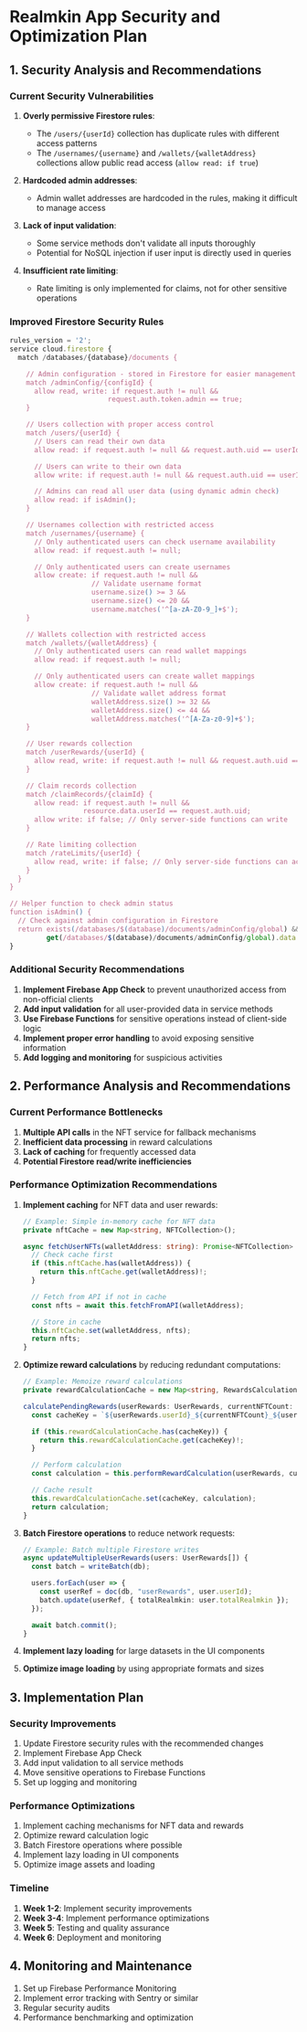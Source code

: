 # Realmkin App Security and Optimization Plan

## 1. Security Analysis and Recommendations

### Current Security Vulnerabilities

1. **Overly permissive Firestore rules**:
   - The `/users/{userId}` collection has duplicate rules with different access patterns
   - The `/usernames/{username}` and `/wallets/{walletAddress}` collections allow public read access (`allow read: if true`)

2. **Hardcoded admin addresses**:
   - Admin wallet addresses are hardcoded in the rules, making it difficult to manage access

3. **Lack of input validation**:
   - Some service methods don't validate all inputs thoroughly
   - Potential for NoSQL injection if user input is directly used in queries

4. **Insufficient rate limiting**:
   - Rate limiting is only implemented for claims, not for other sensitive operations

### Improved Firestore Security Rules

```javascript
rules_version = '2';
service cloud.firestore {
  match /databases/{database}/documents {

    // Admin configuration - stored in Firestore for easier management
    match /adminConfig/{configId} {
      allow read, write: if request.auth != null &&
                        request.auth.token.admin == true;
    }

    // Users collection with proper access control
    match /users/{userId} {
      // Users can read their own data
      allow read: if request.auth != null && request.auth.uid == userId;

      // Users can write to their own data
      allow write: if request.auth != null && request.auth.uid == userId;

      // Admins can read all user data (using dynamic admin check)
      allow read: if isAdmin();
    }

    // Usernames collection with restricted access
    match /usernames/{username} {
      // Only authenticated users can check username availability
      allow read: if request.auth != null;

      // Only authenticated users can create usernames
      allow create: if request.auth != null &&
                    // Validate username format
                    username.size() >= 3 &&
                    username.size() <= 20 &&
                    username.matches('^[a-zA-Z0-9_]+$');
    }

    // Wallets collection with restricted access
    match /wallets/{walletAddress} {
      // Only authenticated users can read wallet mappings
      allow read: if request.auth != null;

      // Only authenticated users can create wallet mappings
      allow create: if request.auth != null &&
                    // Validate wallet address format
                    walletAddress.size() >= 32 &&
                    walletAddress.size() <= 44 &&
                    walletAddress.matches('^[A-Za-z0-9]+$');
    }

    // User rewards collection
    match /userRewards/{userId} {
      allow read, write: if request.auth != null && request.auth.uid == userId;
    }

    // Claim records collection
    match /claimRecords/{claimId} {
      allow read: if request.auth != null &&
                  resource.data.userId == request.auth.uid;
      allow write: if false; // Only server-side functions can write
    }

    // Rate limiting collection
    match /rateLimits/{userId} {
      allow read, write: if false; // Only server-side functions can access
    }
  }
}

// Helper function to check admin status
function isAdmin() {
  // Check against admin configuration in Firestore
  return exists(/databases/$(database)/documents/adminConfig/global) &&
         get(/databases/$(database)/documents/adminConfig/global).data.admins.hasAny([request.auth.token.address]);
}
```

### Additional Security Recommendations

1. **Implement Firebase App Check** to prevent unauthorized access from non-official clients
2. **Add input validation** for all user-provided data in service methods
3. **Use Firebase Functions** for sensitive operations instead of client-side logic
4. **Implement proper error handling** to avoid exposing sensitive information
5. **Add logging and monitoring** for suspicious activities

## 2. Performance Analysis and Recommendations

### Current Performance Bottlenecks

1. **Multiple API calls** in the NFT service for fallback mechanisms
2. **Inefficient data processing** in reward calculations
3. **Lack of caching** for frequently accessed data
4. **Potential Firestore read/write inefficiencies**

### Performance Optimization Recommendations

1. **Implement caching** for NFT data and user rewards:
   ```typescript
   // Example: Simple in-memory cache for NFT data
   private nftCache = new Map<string, NFTCollection>();

   async fetchUserNFTs(walletAddress: string): Promise<NFTCollection> {
     // Check cache first
     if (this.nftCache.has(walletAddress)) {
       return this.nftCache.get(walletAddress)!;
     }

     // Fetch from API if not in cache
     const nfts = await this.fetchFromAPI(walletAddress);

     // Store in cache
     this.nftCache.set(walletAddress, nfts);
     return nfts;
   }
   ```

2. **Optimize reward calculations** by reducing redundant computations:
   ```typescript
   // Example: Memoize reward calculations
   private rewardCalculationCache = new Map<string, RewardsCalculation>();

   calculatePendingRewards(userRewards: UserRewards, currentNFTCount: number): RewardsCalculation {
     const cacheKey = `${userRewards.userId}_${currentNFTCount}_${userRewards.lastClaimed?.getTime()}`;

     if (this.rewardCalculationCache.has(cacheKey)) {
       return this.rewardCalculationCache.get(cacheKey)!;
     }

     // Perform calculation
     const calculation = this.performRewardCalculation(userRewards, currentNFTCount);

     // Cache result
     this.rewardCalculationCache.set(cacheKey, calculation);
     return calculation;
   }
   ```

3. **Batch Firestore operations** to reduce network requests:
   ```typescript
   // Example: Batch multiple Firestore writes
   async updateMultipleUserRewards(users: UserRewards[]) {
     const batch = writeBatch(db);

     users.forEach(user => {
       const userRef = doc(db, "userRewards", user.userId);
       batch.update(userRef, { totalRealmkin: user.totalRealmkin });
     });

     await batch.commit();
   }
   ```

4. **Implement lazy loading** for large datasets in the UI components

5. **Optimize image loading** by using appropriate formats and sizes

## 3. Implementation Plan

### Security Improvements

1. Update Firestore security rules with the recommended changes
2. Implement Firebase App Check
3. Add input validation to all service methods
4. Move sensitive operations to Firebase Functions
5. Set up logging and monitoring

### Performance Optimizations

1. Implement caching mechanisms for NFT data and rewards
2. Optimize reward calculation logic
3. Batch Firestore operations where possible
4. Implement lazy loading in UI components
5. Optimize image assets and loading

### Timeline

1. **Week 1-2**: Implement security improvements
2. **Week 3-4**: Implement performance optimizations
3. **Week 5**: Testing and quality assurance
4. **Week 6**: Deployment and monitoring

## 4. Monitoring and Maintenance

1. Set up Firebase Performance Monitoring
2. Implement error tracking with Sentry or similar
3. Regular security audits
4. Performance benchmarking and optimization